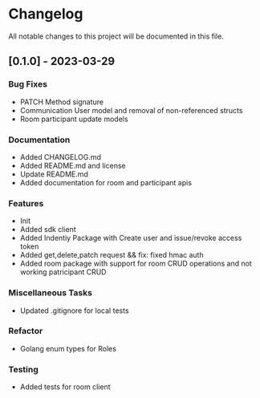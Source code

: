 # Changelog

All notable changes to this project will be documented in this file.

## [0.1.0] - 2023-03-29

### Bug Fixes

- PATCH Method signature
- Communication User model and removal of non-referenced structs
- Room participant update models

### Documentation

- Added CHANGELOG.md
- Added README.md and license
- Update README.md
- Added documentation for room and participant apis

### Features

- Init
- Added sdk client
- Added Indentiy Package with Create user and issue/revoke access token
- Added get,delete,patch request && fix: fixed hmac auth
- Added room package with support for room CRUD operations and not working patricipant CRUD

### Miscellaneous Tasks

- Updated .gitignore for local tests

### Refactor

- Golang enum types for Roles

### Testing

- Added tests for room client

<!-- generated by git-cliff -->
